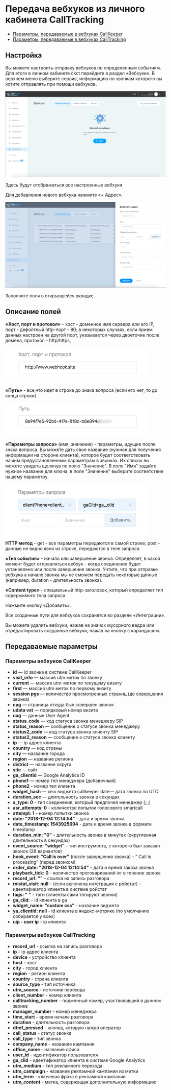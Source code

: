 # Передача вебхуков из личного кабинета CallTracking

- [Параметры, передаваемые в вебхуках CallKeeper](#Параметры-вебхуков-CallKeeper)
- [Параметры, передаваемые в вебхуках CallTracking](#Параметры-вебхуков-CallTracking)

## Настройка

Вы можете настроить отправку вебхуков по определенным событиям.
Для этого в личном кабинете ckct перейдите в раздел «Вебхуки».
В верхнем меню выберите сервис, информацию по звонкам которого вы хотите отправлять при помощи вебхуков.

![Рис.29](integrations_webhook_ct_new.png)

Здесь будут отображаться все настроенные вебхуки.

Для добавления нового вебхука нажмите «+ Адрес».

![Рис.30](integrations_webhook_ct_add.png)

Заполните поля в открывшейся вкладке.

## Описание полей

**«Хост, порт и протокол»** - хост - доменное имя сервера или его IP, порт - дефолтный http-порт - 80; в некоторых случаях, если прием данных настроен на другой порт, указывается через двоеточие после домена, протокол - http/https,

![Рис.31](webhook_host_protocol.png)

**«Путь»** - все,что идет в строке до знака вопроса (если его нет, то до конца строки)

![Рис.32](webhook_path.png)

**«Параметры запроса»** (имя, значение) - параметры, идущие после знака вопроса.
Вы можете дать свое название (нужное для получения информации на стороне клиента), которое будет соответствовать нашим предустановленным параметрам в звонках. Их список вы можете увидеть щелкнув по полю "Значение". 
В поле "Имя" задайте нужное название для ключа, в поле "Значение" выберите соответствие нашему параметру.

![Рис.33](webhook_query_names.png)

**HTTP метод** - get - все параметры передаются в самой строке; post - данные не видно явно из строке, передаются в теле запроса

**«Тип события»** - начало или завершение звонка. Определяет, в какой момент будет отправляться вебхук - когда соединение будет установлено или после завершения звонка. Учтите, что при отправке вебхука а начале звонка мы не сможем передать некоторые данные (например, duration - длительность звонка). 

**«Content type»** - специальный http-заголовок, который определяет тип содержимого тела запроса

Нажмите кнопку «Добавить».

Все созданные пути для вебхуков сохранятся во разделе «Интеграции».

Вы можете удалить вебхуки, нажав на значок мусорного ведра или отредактировать созданные вебхуки, нажав на кнопку с карандашом.

## Передаваемые параметры
### Параметры вебхуков CallKeeper

-  **id** — id звонка в системе CallKeeper
-  **visit_info** — массив utm меток по звонку
-  **current** — массив utm-меток по текущему визиту  
-  **first** — массив utm меток по первому визиту  
-  **session pgs** — количество просмотренных страниц (до совершения звонка)  
-  **cpg** — страница откуда был совершен звонок  
-  **udata vst** — порядковый номер визита  
-  **uag** — данные User Agent  
-  **status_code** — код статуса звонка менеджеру SIP  
-  **status_reason** — сообщение о статусе звонка менеджеру  
-  **status2_code** — код статуса звонка клиенту SIP  
-  **status2_reason** — сообщение о статусе звонка клиенту  
-  **ip** — ip адрес клиента  
-  **country** — код страны  
-  **city** — название города  
-  **region** — название региона  
-  **district** — название округа  
-  **site** — сайт  
-  **ga_clientid** — Google Analytics ID  
-  **phone1** — номер тел менеджера [добавочный]  
-  **phone2** - номер тел клиента  
-  **widget_hash** — хеш виджета callkeeper date— дата звонка по UTC  
-  **duration_sec** — длительность звонка в секундах  
-  **a_type: 0** - тип соединения, который предпочел менеджер (;;;)  
-  **asr_attempts: 0** - количество попыток голосового smartcall  
-  **attempt: 1** - номер попытки звонка  
-  **date: "2018-12-04 12:14:54"** - дата и время звонка  
-  **date_timestamp: 1543925694** - дата и время звонка в формате timestamp  
-  **duration_min: "0"** - длительность звонка в минутах (округленная длительность в секундах)  
-  **event_source: "widget"** - тип инструмента, с которого был заказан звонок (28 вариантов)  
-  **hook_event: "Call is over"** (после завершения звонка) - “ Call is processing” (перед звонком)  
-  **order_date: "2018-12-04 12:14:54"** - дата и время заказа звонка  
-  **playback_tick: 0** - количество проговариваний ivr в течение звонка  
-  **record_url: ""** - ссылка на запись разговора  
-  **roistat_visit: null** - (если включена интеграция с ройстат) - идентификатор клиента в системе ройстат  
-  **tags: " "** - тэги (клиенты сами тэгируют звонки)  
-  **ga_clid:** - id клиента в ga  
-  **widget_name: "custom css"** - название виджета  
-  **ya_clientid: null** - id клиента в яндекс-метрике (по умолчанию собирается у всех)  
-  **uip - user ip** - ip клиента

### Параметры вебхуков CallTracking

- **record_url** - ссылка на запись разговора
- **ip** - ip адрес клиента
- **device** - устройство клиента
- **host** - хост
- **city** - город клиента
- **region** - регион клиента
- **country** - страна клиента
- **source_type** - тип источника
- **utm_source** - источник перехода
- **client_number** - номер клиента
- **calltracking_number** - подменный номер, участвовавший в данном звонке
- **manager_number** - номер менеджера
- **time_start** - время начала разговора
- **duration** - длительность разговора
- **dtmf_pressed** - кнопка, которую нажал оператор
- **call_status** - статус звонка
- **call_type** - тип звонка
- **company_name** - название кампании
- **office_name** - название офиса
- **user_id** - идентификатор пользователя
- **ga_clid** - идентификатор клиента в системе Google Analytics
- **utm_medium** - тип рекламного перехода
- **utm_campaign** - название рекламной кампании из метки
- **utm_term** - ключевая фраза в рекламной кампании
- **utm_content** - метка, содержащая дополнительную информацию
